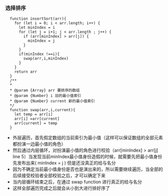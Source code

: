 ### 选择排序

```js{5,6,9}
  function insertSort(arr){
    for (let i = 0; i < arr.length; i++) {
      let minIndex = i
      for (let j = i+1; j < arr.length ; j++) {
        if (arr[minIndex] > arr[j]) {
          minIndex = j
        }
      }
      if(minIndex !==i){
        swap(arr,i,minIndex)
      }
    }
    return arr
  }
  /**
  * 
  * @param {Array} arr 要排序的数组
  * @param {Number} i 旧的最小值索引
  * @param {Number} current 新的最小值索引
  */
  function swap(arr,i,current){
    let temp = arr[i]
    arr[i] =arr[current]
    arr[current] = temp
  }

```

* 外层遍历，首先假定数组的当前索引为最小值（这样可以保证数组的全部元素都扮演一边最小值的角色）
* 然后通过内层循环，对扮演最小值的角色进行校验（arr[minIndex] > arr[j] line 5）当发现当前minIndex最小值身份造假的时候，就需要先把最小值身份先发布出来( minIndex = j ) 但是还没真正的给与名分
* 因为不确定当前最小值身份是否也是演出来的，所以需要继续遍历，当全部的后续接受校验者全部校验之后，才可以确定下来
* 当内层循环结束之后，在通过 swap function 进行真正的给与名分
* 这样全部遍历完成之后就会从小到大进行排好序了